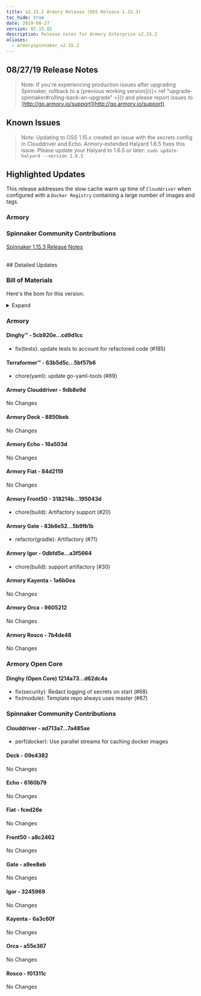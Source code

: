 ```yaml
---
title: v2.15.2 Armory Release (OSS Release 1.15.3)
toc_hide: true
date: 2019-08-27
version: 02.15.02
description: Release notes for Armory Enterprise v2.15.2
aliases:
  - armoryspinnaker_v2.15.2
---
```


## 08/27/19 Release Notes

> Note: If you're experiencing production issues after upgrading Spinnaker, rollback to a [previous working version]({{< ref "upgrade-spinnaker#rolling-back-an-upgrade" >}}) and please report issues to [http://go.armory.io/support](http://go.armory.io/support).


## Known Issues
> Note: Updating to OSS 1.15.x created an issue with the secrets config in Clouddriver and Echo. Armory-extended Halyard 1.6.5 fixes this issue. Please update your Halyard to 1.6.5 or later:
`sudo update-halyard --version 1.6.5`

## Highlighted Updates

This release addresses the slow cache warm up time of `Clouddriver` when configured with a `Docker Registry` containing a large number of images and tags.

### Armory

###  Spinnaker Community Contributions
[Spinnaker 1.15.3 Release Notes](https://www.spinnaker.io/community/releases/versions/1-15-3-changelog)  

<br>
## Detailed Updates

### Bill of Materials
Here's the bom for this version.
<details><summary>Expand</summary>
<pre class="highlight">
<code>version: 2.15.2-rc887
timestamp: "2019-08-27 23:13:58"
services:
  clouddriver:
    version: 6.2.0-9db8e9d-7a485ae-rc27
  deck:
    version: 2.10.2-8850beb-09e4382-rc20
  dinghy:
    version: 0.0.4-cd9d1cc-rc847
  echo:
    version: 2.6.0-16a503d-6160b79-rc15
  fiat:
    version: 1.6.1-84d2119-fced26e-rc15
  front50:
    version: 0.18.0-195043d-a8c2462-rc18
  gate:
    version: 1.10.0-5b9fb1b-a9ee8eb-rc16
  igor:
    version: 1.4.0-a3f5664-3245969-rc16
  kayenta:
    version: 0.10.1-1a6b0ea-6a3c60f-rc20
  monitoring-daemon:
    version: 0.14.0-a37ddce-rc6
  monitoring-third-party:
    version: 0.14.0-a37ddce-rc6
  orca:
    version: 2.8.2-9605212-a55e367-rc18
  rosco:
    version: 0.13.0-7b4de48-f01311c-rc20
  terraformer:
    version: 0.0.2-5bf57b6-rc4
dependencies:
  redis:
    version: 2:2.8.4-2
artifactSources:
  dockerRegistry: docker.io/armory</code>
</pre>
</details>



### Armory
#### Dinghy&trade; - 5cb920e...cd9d1cc
 - fix(tests): update tests to account for refactored code (#185)

#### Terraformer&trade; - 63b5d5c...5bf57b6
 - chore(yaml): update go-yaml-tools (#89)

#### Armory Clouddriver  - 9db8e9d
No Changes

#### Armory Deck  - 8850beb
No Changes

#### Armory Echo  - 16a503d
No Changes

#### Armory Fiat  - 84d2119
No Changes

#### Armory Front50  - 318214b...195043d
 - chore(build): Artifactory support (#20)

#### Armory Gate  - 83b6e52...5b9fb1b
 - refactor(gradle): Artifactory (#71)

#### Armory Igor  - 0dbfd5e...a3f5664
 - chore(build): support artifactory (#30)

#### Armory Kayenta  - 1a6b0ea
No Changes

#### Armory Orca  - 9605212
No Changes

#### Armory Rosco  - 7b4de48
No Changes

### Armory Open Core

#### Dinghy (Open Core) 1214a73...d62dc4a
 - fix(security): Redact logging of secrets on start (#68)
 - fix(module): Template repo always uses master (#67)

###  Spinnaker Community Contributions

#### Clouddriver  - ad713a7...7a485ae
 - perf(docker): Use parallel streams for caching docker images

#### Deck  - 09e4382
No Changes

#### Echo  - 6160b79
No Changes

#### Fiat  - fced26e
No Changes

#### Front50  - a8c2462
No Changes

#### Gate  - a9ee8eb
No Changes

#### Igor  - 3245969
No Changes

#### Kayenta  - 6a3c60f
No Changes

#### Orca  - a55e367
No Changes

#### Rosco  - f01311c
No Changes
